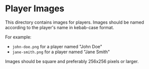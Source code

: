 # Player Images

This directory contains images for players. Images should be named according to the player's name in kebab-case format.

For example:
- `john-doe.png` for a player named "John Doe"
- `jane-smith.png` for a player named "Jane Smith"

Images should be square and preferably 256x256 pixels or larger.
